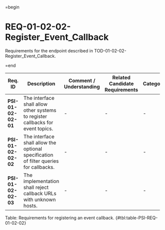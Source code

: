 =begin

# REQ-01-02-02-Register_Event_Callback

Requirements for the endpoint described in TOD-01-02-02-Register_Event_Callback.

=end

| Req. ID                        | Description                         | Comment / Understanding                  | Related Candidate Requirements | Category                       |
| ------------------------------ | ----------------------------------- | ---------------------------------------- | ------------------------------ | ------------------------------ |
| __PSI-01-02-02-01__ | The interface shall allow other systems to register callbacks for event topics.       | -                       | -                              | -        |
| __PSI-01-02-02-02__ | The interface shall allow the optional specification of filter queries for callbacks. | -                       | -                              | -        |
| __PSI-01-02-02-03__ | The implementation shall reject callback URLs with unknown hosts.                     | -                       | -                              | -        |

Table: Requirements for registering an event callback. {#tbl:table-PSI-REQ-01-02-02}
